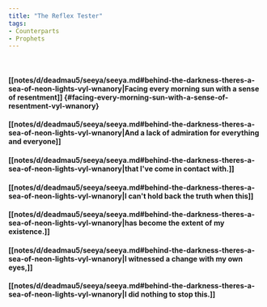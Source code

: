 ```yaml
---
title: "The Reflex Tester"
tags:
- Counterparts
- Prophets
---
```

&nbsp;
#### [[notes/d/deadmau5/seeya/seeya.md#behind-the-darkness-theres-a-sea-of-neon-lights-vyl-wnanory|Facing every morning sun with a sense of resentment]] {#facing-every-morning-sun-with-a-sense-of-resentment-vyl-wnanory}
#### [[notes/d/deadmau5/seeya/seeya.md#behind-the-darkness-theres-a-sea-of-neon-lights-vyl-wnanory|And a lack of admiration for everything and everyone]]
#### [[notes/d/deadmau5/seeya/seeya.md#behind-the-darkness-theres-a-sea-of-neon-lights-vyl-wnanory|that I've come in contact with.]]
#### [[notes/d/deadmau5/seeya/seeya.md#behind-the-darkness-theres-a-sea-of-neon-lights-vyl-wnanory|I can't hold back the truth when this]]
#### [[notes/d/deadmau5/seeya/seeya.md#behind-the-darkness-theres-a-sea-of-neon-lights-vyl-wnanory|has become the extent of my existence.]]
#### [[notes/d/deadmau5/seeya/seeya.md#behind-the-darkness-theres-a-sea-of-neon-lights-vyl-wnanory|I witnessed a change with my own eyes,]]
#### [[notes/d/deadmau5/seeya/seeya.md#behind-the-darkness-theres-a-sea-of-neon-lights-vyl-wnanory|I did nothing to stop this.]]
